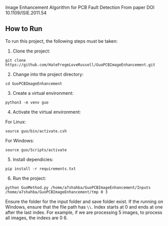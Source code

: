 Image Enhancement Algorithm for PCB Fault Detection
From paper DOI 10.1109/ISIE.2011.54

## How to Run
To run this project, the following steps must be taken:
1. Clone the project:
```
git clone https://github.com/HateFregeLoveRussell/GuoPCBImageEnhancement.git
```
2. Change into the project directory:
```
cd GuoPCBImageEnhancement
```
3. Create a virtual environment:
```
python3 -m venv guo
```
4. Activate the virtual environment:

For Linux:
  ```
  source guo/bin/activate.csh
  ```
For Windows:
  ```
  source guo/Scripts/activate
  ```
5. Install dependicies:
```
pip install -r requirements.txt
```
6. Run the project:
```
python GuoMethod.py /home/a7shahba/GuoPCBImageEnhancement/Inputs /home/a7shahba/GuoPCBImageEnhancement/tmp 0 3
```
Ensure the folder for the input folder and save folder exist. If the running on Windows, ensure that the file path has `\\`. Index starts at 0 and ends at one after the last index. For example, if we are processing 5 images, to process all images, the indexs are 0 6.
